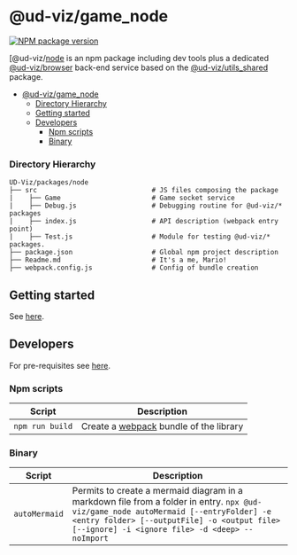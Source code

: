 # @ud-viz/game_node

[![NPM package version](https://badgen.net/npm/v/@ud-viz/game_node)](https://npmjs.com/package/@ud-viz/game_node)

[@ud-viz/[node](https://npmjs.com/package/@ud-viz/game_node) is an npm package including dev tools plus a dedicated [@ud-viz/browser](https://npmjs.com/package/@ud-viz/browser) back-end service based on the [@ud-viz/utils_shared](https://npmjs.com/package/@ud-viz/utils_shared) package.

- [@ud-viz/game_node](#ud-viznode)
  - [Directory Hierarchy](#directory-hierarchy)
  - [Getting started](#getting-started)
  - [Developers](#developers)
    - [Npm scripts](#npm-scripts)
    - [Binary](#binary)

### Directory Hierarchy

```
UD-Viz/packages/node
├── src                             # JS files composing the package
|    ├── Game                       # Game socket service
|    ├── Debug.js                   # Debugging routine for @ud-viz/* packages
|    ├── index.js                   # API description (webpack entry point)
|    ├── Test.js                    # Module for testing @ud-viz/* packages.
├── package.json                    # Global npm project description
├── Readme.md                       # It's a me, Mario!
├── webpack.config.js               # Config of bundle creation
```

## Getting started

See [here](https://github.com/VCityTeam/UD-Viz/blob/master/Readme.md#getting-started).

## Developers

For pre-requisites see [here](https://github.com/VCityTeam/UD-Viz/blob/master/docs/static/Developers.md#pre-requisites).

### Npm scripts

| Script          | Description                                                       |
| --------------- | ----------------------------------------------------------------- |
| `npm run build` | Create a [webpack](https://webpack.js.org/) bundle of the library |

### Binary

| Script        | Description                                                                                                                                                                                                                           |
| ------------- | ------------------------------------------------------------------------------------------------------------------------------------------------------------------------------------------------------------------------------------- |
| `autoMermaid` | Permits to create a mermaid diagram in a markdown file from a folder in entry. `npx @ud-viz/game_node autoMermaid [--entryFolder] -e <entry folder> [--outputFile] -o <output file> [--ignore] -i <ignore file> -d <deep> --noImport` |
